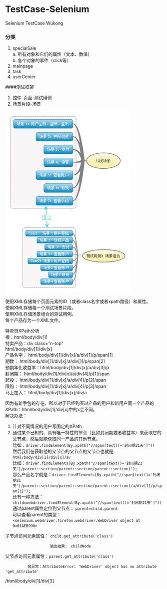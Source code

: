 # TestCase-Selenium
Selenium TestCase Wukong
### 分类  
1. specialSale  
	a. 所有对象和它们的属性（文本、数值）  
	b. 各个对象的事件（click等）
2. mainpage  
3. task  
4. userCenter  

####测试框架  
1. 控件-页面-测试用例
2. 场景片段-场景

  ![场景片段-场景](./Image/片段场景.jpg)
 
 使用XML存储每个页面元素的ID（或者class名字或者xpath路径）和属性。  
 使用XML存储每一个测试场景片段。  
 使用XML存储场景组合的测试用例。  
 每个产品存为一个XML文件。  
 
 特卖页XPath分析  
 根：html/body/div[1]  
 特卖产品：div class="n-top"   
    html/body/div[1]/div[x]  
    产品名字：     html/body/div[1]/div[x]/a/div[1]/p/span[1]  
    期数：        html/body/div[1]/div[x]/a/div[1]/p/span[2]  
    预期年化收益率：html/body/div[1]/div[x]/a/div[3]/p  
    封闭期：       html/body/div[1]/div[x]/a/div[4]/p[1]/span  
    起投：         html/body/div[1]/div[x]/a/div[4]/p[2]/span  
    限购：         html/body/div[1]/div[x]/a/div[4]/p[3]/span  
    马上加入：      html/body/div[1]/div[x]/div/a  

因为有新手包的存在，所以对于已经购买过产品的用户和新用户同一个产品的XPath：html/body/div[1]/div[x]中的x会不同。  
解决办法：
  1. 针对不同情况的用户写固定的XPath  
  2. 通过某个已知的、具有唯一特性的节点（比如封闭期或者收益率）来获取它的父节点，然后就能获取同一产品的其他节点。  
比如：`driver.findElement(By.xpath("//span[text()='封闭期21天']"))`   
然后我们在获取他的父节点的父节点的父节点也就是`html/body/div[1]/div[x]/a/`  
比如：`driver.findElements(By.xpath("//span[text()='封闭期21天']/parent::section/parent::section/parent::section)");`  
那么产品名字就是：`driver.findElements(By.xpath("//span[text()='封闭期21天']/parent::section/parent::section/parent::section)/a/div[1]/p/span[1]");`  
还有一种方法：  
`child=webdriver.findElement(By.xpath("//span[text()='封闭期21天']"))`  
通过parent属性定位到父节点： `parent=child.parent`  
可以查看parent的类型：`<selenium.webdriver.firefox.webdriver.WebDriver object at 0x01AEB990>`

子节点访问元素属性： `child.get_attribute('class')`

                        输出结果： childNode

父节点访问元素属性：`parent.get_attribute('class')`

              抛异常：AttributeError: 'WebDriver' object has no attribute 'get_attribute'


 /html/body/div[1]/div[3]  